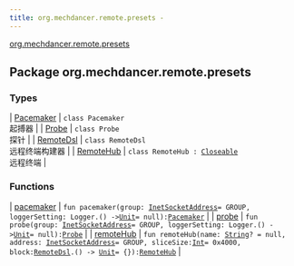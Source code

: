 ```yaml
---
title: org.mechdancer.remote.presets - 
---
```


[org.mechdancer.remote.presets](./index.html)

## Package org.mechdancer.remote.presets

### Types

| [Pacemaker](-pacemaker/index.html) | `class Pacemaker`<br>起搏器 |
| [Probe](-probe/index.html) | `class Probe`<br>探针 |
| [RemoteDsl](-remote-dsl/index.html) | `class RemoteDsl`<br>远程终端构建器 |
| [RemoteHub](-remote-hub/index.html) | `class RemoteHub : `[`Closeable`](http://docs.oracle.com/javase/6/docs/api/java/io/Closeable.html)<br>远程终端 |

### Functions

| [pacemaker](pacemaker.html) | `fun pacemaker(group: `[`InetSocketAddress`](http://docs.oracle.com/javase/6/docs/api/java/net/InetSocketAddress.html)` = GROUP, loggerSetting: Logger.() -> `[`Unit`](https://kotlinlang.org/api/latest/jvm/stdlib/kotlin/-unit/index.html)` = null): `[`Pacemaker`](-pacemaker/index.html) |
| [probe](probe.html) | `fun probe(group: `[`InetSocketAddress`](http://docs.oracle.com/javase/6/docs/api/java/net/InetSocketAddress.html)` = GROUP, loggerSetting: Logger.() -> `[`Unit`](https://kotlinlang.org/api/latest/jvm/stdlib/kotlin/-unit/index.html)` = null): `[`Probe`](-probe/index.html) |
| [remoteHub](remote-hub.html) | `fun remoteHub(name: `[`String`](https://kotlinlang.org/api/latest/jvm/stdlib/kotlin/-string/index.html)`? = null, address: `[`InetSocketAddress`](http://docs.oracle.com/javase/6/docs/api/java/net/InetSocketAddress.html)` = GROUP, sliceSize: `[`Int`](https://kotlinlang.org/api/latest/jvm/stdlib/kotlin/-int/index.html)` = 0x4000, block: `[`RemoteDsl`](-remote-dsl/index.html)`.() -> `[`Unit`](https://kotlinlang.org/api/latest/jvm/stdlib/kotlin/-unit/index.html)` = {}): `[`RemoteHub`](-remote-hub/index.html) |

